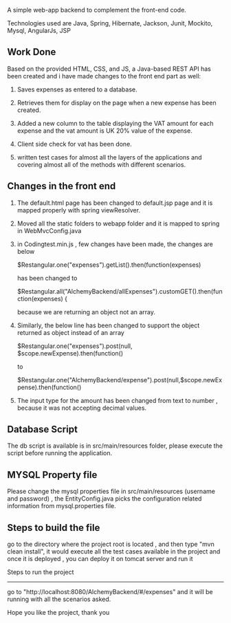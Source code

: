 
A simple web-app backend to complement the front-end code.

Technologies used are Java, Spring, Hibernate, Jackson, Junit, Mockito, Mysql, AngularJs, JSP

Work Done
--------------
Based on the provided HTML, CSS, and JS, a Java-based REST API has been created and i have made changes to the front end part as well:

1. Saves expenses as entered to a database.

2. Retrieves them for display on the page when a new expense has been created.
 
3. Added a new column to the table displaying the VAT amount for each expense and the vat amount is UK 20% value of the expense.

4. Client side check for vat has been done.

5. written test cases for almost all the layers of the applications and covering almost all of the methods with different scenarios.

Changes in the front end
--------------------------

1. The default.html page has been changed to default.jsp page and it is mapped properly with spring viewResolver.

2. Moved all the static folders to webapp folder and it is mapped to spring in WebMvcConfig.java

3. in Codingtest.min.js , few changes have been made, the changes are below

     $Restangular.one("expenses").getList().then(function(expenses) 

    has been changed to 

     $Restangular.all("AlchemyBackend/allExpenses").customGET().then(function(expenses) {

    because we are returning an object not an array.

4. Similarly, the below line has been changed to support the object returned as object instead of an array

     $Restangular.one("expenses").post(null, $scope.newExpense).then(function() 

    to 

     $Restangular.one("AlchemyBackend/expense").post(null,$scope.newExpense).then(function() 

5. The input type for the amount has been changed from text to number , because it was not accepting decimal values.


Database Script
------------------

The db script is available is  in src/main/resources folder, please execute the script before running the application.

MYSQL Property file
------------------------

Please change the mysql properties file in src/main/resources (username and password) , the EntityConfig.java picks the configuration related information from mysql.properties file.

Steps to build the file
-----------------------

go to the directory where the project root is located , and then type "mvn clean install", it would execute all the test cases available in the project and once it is deployed , you can deploy it on tomcat server and run it

Steps to run the project
________________________

go to "http://localhost:8080/AlchemyBackend/#/expenses" and it will be running with all the scenarios asked.

Hope you like the project, thank you

